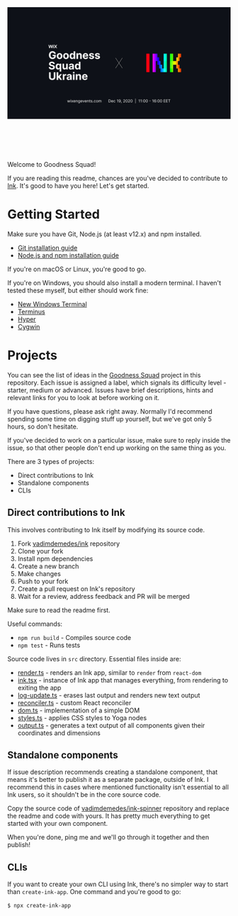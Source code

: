 <h1 align="center">
	<br>
	<br>
	<img width="700" src="header.jpg">
	<br>
	<br>
	<br>
</h1>

Welcome to Goodness Squad!

If you are reading this readme, chances are you've decided to contribute to [Ink](https://github.com/vadimdemedes/ink). It's good to have you here! Let's get started.

# Getting Started

Make sure you have Git, Node.js (at least v12.x) and npm installed.

- [Git installation guide](https://git-scm.com/book/en/v2/Getting-Started-Installing-Git)
- [Node.js and npm installation guide](https://nodejs.org/en/download/package-manager/)

If you're on macOS or Linux, you're good to go.

If you're on Windows, you should also install a modern terminal. I haven't tested these myself, but either should work fine:

- [New Windows Terminal](https://github.com/microsoft/terminal)
- [Terminus](https://eugeny.github.io/terminus/)
- [Hyper](https://hyper.is/)
- [Cygwin](https://www.cygwin.com/)

# Projects

You can see the list of ideas in the [Goodness Squad](https://github.com/vadimdemedes/goodness-squad/projects/1) project in this repository.
Each issue is assigned a label, which signals its difficulty level - starter, medium or advanced.
Issues have brief descriptions, hints and relevant links for you to look at before working on it.

If you have questions, please ask right away. Normally I'd recommend spending some time on digging stuff up yourself, but we've got only 5 hours, so don't hesitate.

If you've decided to work on a particular issue, make sure to reply inside the issue, so that other people don't end up working on the same thing as you.

There are 3 types of projects:

- Direct contributions to Ink
- Standalone components
- CLIs

## Direct contributions to Ink

This involves contributing to Ink itself by modifying its source code.

1. Fork [vadimdemedes/ink](https://github.com/vadimdemedes/ink) repository
2. Clone your fork
4. Install npm dependencies
3. Create a new branch
4. Make changes
5. Push to your fork
6. Create a pull request on Ink's repository
7. Wait for a review, address feedback and PR will be merged

Make sure to read the readme first.

Useful commands:

- `npm run build` - Compiles source code
- `npm test` - Runs tests

Source code lives in `src` directory. Essential files inside are:

- [render.ts](https://github.com/vadimdemedes/ink/blob/master/src/render.ts) - renders an Ink app, similar to `render` from `react-dom`
- [ink.tsx](https://github.com/vadimdemedes/ink/blob/master/src/ink.tsx) - instance of Ink app that manages everything, from rendering to exiting the app
- [log-update.ts](https://github.com/vadimdemedes/ink/blob/master/src/log-update.ts) - erases last output and renders new text output
- [reconciler.ts](https://github.com/vadimdemedes/ink/blob/master/src/reconciler.ts) - custom React reconciler
- [dom.ts](https://github.com/vadimdemedes/ink/blob/master/src/dom.ts) - implementation of a simple DOM
- [styles.ts](https://github.com/vadimdemedes/ink/blob/master/src/styles.ts) - applies CSS styles to Yoga nodes
- [output.ts](https://github.com/vadimdemedes/ink/blob/master/src/output.ts) - generates a text output of all components given their coordinates and dimensions

## Standalone components

If issue description recommends creating a standalone component, that means it's better to publish it as a separate package, outside of Ink.
I recommend this in cases where mentioned functionality isn't essential to all Ink users, so it shouldn't be in the core source code.

Copy the source code of [vadimdemedes/ink-spinner](https://github.com/vadimdemedes/ink-spinner) repository and replace the readme and code with yours.
It has pretty much everything to get started with your own component.

When you're done, ping me and we'll go through it together and then publish!

## CLIs

If you want to create your own CLI using Ink, there's no simpler way to start than `create-ink-app`.
One command and you're good to go:

```bash
$ npx create-ink-app
```
